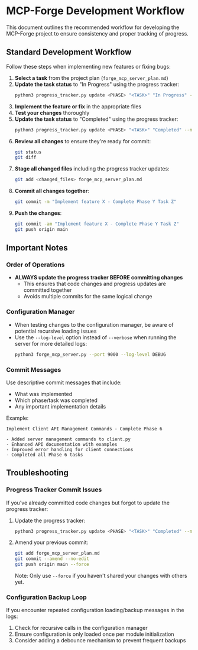 # MCP-Forge Development Workflow

This document outlines the recommended workflow for developing the MCP-Forge project to ensure consistency and proper tracking of progress.

## Standard Development Workflow

Follow these steps when implementing new features or fixing bugs:

1. **Select a task** from the project plan (`forge_mcp_server_plan.md`)
2. **Update the task status** to "In Progress" using the progress tracker:
   ```bash
   python3 progress_tracker.py update <PHASE> "<TASK>" "In Progress" --notes "Starting implementation"
   ```
3. **Implement the feature or fix** in the appropriate files
4. **Test your changes** thoroughly
5. **Update the task status** to "Completed" using the progress tracker:
   ```bash
   python3 progress_tracker.py update <PHASE> "<TASK>" "Completed" --notes "Implementation details"
   ```
6. **Review all changes** to ensure they're ready for commit:
   ```bash
   git status
   git diff
   ```
7. **Stage all changed files** including the progress tracker updates:
   ```bash
   git add <changed_files> forge_mcp_server_plan.md
   ```
8. **Commit all changes together**:
   ```bash
   git commit -m "Implement feature X - Complete Phase Y Task Z"
   ```
9. **Push the changes**:
   ```bash
   git commit -am "Implement feature X - Complete Phase Y Task Z"
   git push origin main
   ```

## Important Notes

### Order of Operations

- **ALWAYS update the progress tracker BEFORE committing changes**
  - This ensures that code changes and progress updates are committed together
  - Avoids multiple commits for the same logical change

### Configuration Manager

- When testing changes to the configuration manager, be aware of potential recursive loading issues
- Use the `--log-level` option instead of `--verbose` when running the server for more detailed logs:
  ```bash
  python3 forge_mcp_server.py --port 9000 --log-level DEBUG
  ```

### Commit Messages

Use descriptive commit messages that include:
- What was implemented
- Which phase/task was completed
- Any important implementation details

Example:
```
Implement Client API Management Commands - Complete Phase 6

- Added server management commands to client.py
- Enhanced API documentation with examples
- Improved error handling for client connections
- Completed all Phase 6 tasks
```

## Troubleshooting

### Progress Tracker Commit Issues

If you've already committed code changes but forgot to update the progress tracker:

1. Update the progress tracker:
   ```bash
   python3 progress_tracker.py update <PHASE> "<TASK>" "Completed" --notes "Implementation details"
   ```
   
2. Amend your previous commit:
   ```bash
   git add forge_mcp_server_plan.md
   git commit --amend --no-edit
   git push origin main --force
   ```
   
   Note: Only use `--force` if you haven't shared your changes with others yet.

### Configuration Backup Loop

If you encounter repeated configuration loading/backup messages in the logs:

1. Check for recursive calls in the configuration manager
2. Ensure configuration is only loaded once per module initialization
3. Consider adding a debounce mechanism to prevent frequent backups 